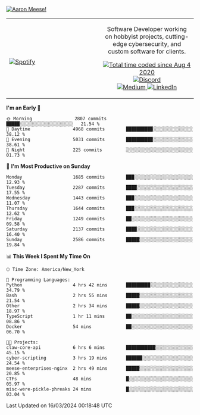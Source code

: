 [![Aaron Meese!](https://user-images.githubusercontent.com/17814535/88975338-a2aabf00-d27f-11ea-963f-8a19608716b4.png)](https://github.com/ajmeese7/readme-ascii "README ASCII")

<!-- Modified from project here: https://github.com/novatorem/novatorem -->
<table width="100%">
  <tr>
  <td width="50%">

&nbsp; <br> [![Spotify](https://ajmeese7.vercel.app/api/spotify)](https://open.spotify.com/user/ajmeese)

  </td>
  <td width="50%">
    <p align="center">
    Software Developer working on hobbyist projects, cutting-edge cybersecurity, and custom software for clients.
    </p>
    <p align="center">
      <a href="https://wakatime.com/@f726891d-3b02-46cd-9b60-e8c59f9e2b14">
        <img src="https://wakatime.com/badge/user/f726891d-3b02-46cd-9b60-e8c59f9e2b14.svg" alt="Total time coded since Aug 4 2020" title="WakaTime" />
      </a>
      <a href="http://link.aaronmeese.com/discord">
        <img src="https://img.shields.io/badge/discord-ajmeese7%234835-369?style=flat-square&logo=discord&logoColor=white&color=purple" alt="Discord" title="Discord">
      </a>
      <br />
      <a href="https://link.aaronmeese.com/medium">
        <img src="https://img.shields.io/badge/medium-ajmeese7-1DB954?style=flat-square&logo=medium&logoColor=white" alt="Medium" title="Medium">
      </a>
      <a href="https://link.aaronmeese.com/linkedin">
        <img src="https://img.shields.io/badge/linkedIn-aaronmeese-1DB954?style=flat-square&logo=linkedin&logoColor=white&color=blue" alt="LinkedIn" title="LinkedIn">
      </a>
    </p>
  </td>

</table>

[//]: <> (The `&nbsp;` is to have Aphelion take up more space)

<!--START_SECTION:waka-->
**I'm an Early 🐤** 

```text
🌞 Morning                2807 commits        █████░░░░░░░░░░░░░░░░░░░░   21.54 % 
🌆 Daytime                4968 commits        ██████████░░░░░░░░░░░░░░░   38.12 % 
🌃 Evening                5031 commits        ██████████░░░░░░░░░░░░░░░   38.61 % 
🌙 Night                  225 commits         ░░░░░░░░░░░░░░░░░░░░░░░░░   01.73 % 
```
📅 **I'm Most Productive on Sunday** 

```text
Monday                   1685 commits        ███░░░░░░░░░░░░░░░░░░░░░░   12.93 % 
Tuesday                  2287 commits        ████░░░░░░░░░░░░░░░░░░░░░   17.55 % 
Wednesday                1443 commits        ███░░░░░░░░░░░░░░░░░░░░░░   11.07 % 
Thursday                 1644 commits        ███░░░░░░░░░░░░░░░░░░░░░░   12.62 % 
Friday                   1249 commits        ██░░░░░░░░░░░░░░░░░░░░░░░   09.58 % 
Saturday                 2137 commits        ████░░░░░░░░░░░░░░░░░░░░░   16.40 % 
Sunday                   2586 commits        █████░░░░░░░░░░░░░░░░░░░░   19.84 % 
```


📊 **This Week I Spent My Time On** 

```text
🕑︎ Time Zone: America/New_York

💬 Programming Languages: 
Python                   4 hrs 42 mins       █████████░░░░░░░░░░░░░░░░   34.79 % 
Bash                     2 hrs 55 mins       █████░░░░░░░░░░░░░░░░░░░░   21.54 % 
Other                    2 hrs 34 mins       █████░░░░░░░░░░░░░░░░░░░░   18.97 % 
TypeScript               1 hr 11 mins        ██░░░░░░░░░░░░░░░░░░░░░░░   08.86 % 
Docker                   54 mins             ██░░░░░░░░░░░░░░░░░░░░░░░   06.70 % 

🐱‍💻 Projects: 
claw-core-api            6 hrs 6 mins        ███████████░░░░░░░░░░░░░░   45.15 % 
cyber-scripting          3 hrs 19 mins       ██████░░░░░░░░░░░░░░░░░░░   24.54 % 
meese-enterprises-nginx  2 hrs 49 mins       █████░░░░░░░░░░░░░░░░░░░░   20.85 % 
CTFs                     48 mins             █░░░░░░░░░░░░░░░░░░░░░░░░   05.97 % 
misc-were-pickle-phreaks 24 mins             █░░░░░░░░░░░░░░░░░░░░░░░░   03.04 % 
```


 Last Updated on 16/03/2024 00:18:48 UTC
<!--END_SECTION:waka-->
